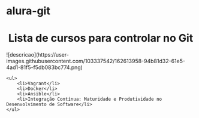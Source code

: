 # alura-git

<h1 align="center">Lista de cursos para controlar no Git  </h1>
![descricao](https://user-images.githubusercontent.com/103337542/162613958-94b81d32-61e5-4ad1-81f5-f5db083bc774.png)

    <ul>
        <li>Vagrant</li>
        <li>Docker</li>
        <li>Ansible</li>
        <li>Integração Contínua: Maturidade e Produtividade no Desenvolvimento de Software</li>
    </ul>
    
    
